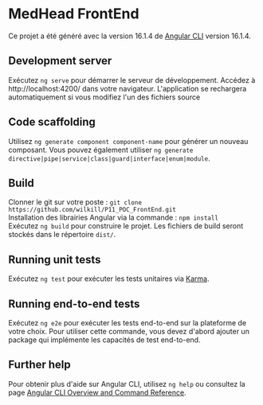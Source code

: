 # MedHead FrontEnd

Ce projet a été généré avec la version 16.1.4 de  [Angular CLI](https://github.com/angular/angular-cli) version 16.1.4.

## Development server

Exécutez `ng serve` pour démarrer le serveur de développement. Accédez à http://localhost:4200/ dans votre navigateur. L'application se rechargera automatiquement si vous modifiez l'un des fichiers source

## Code scaffolding

Utilisez `ng generate component component-name` pour générer un nouveau composant. Vous pouvez également utiliser `ng generate directive|pipe|service|class|guard|interface|enum|module`.

## Build
Clonner le git sur votre poste : `git clone https://github.com/wilkill/P11_POC_FrontEnd.git`\
Installation des librairies Angular via la commande : `npm install`\
Exécutez `ng build` pour construire le projet. Les fichiers de build seront stockés dans le répertoire `dist/`.

## Running unit tests

Exécutez `ng test`  pour exécuter les tests unitaires via [Karma](https://karma-runner.github.io).

## Running end-to-end tests

Exécutez `ng e2e` pour exécuter les tests end-to-end sur la plateforme de votre choix. Pour utiliser cette commande, vous devez d'abord ajouter un package qui implémente les capacités de test end-to-end.

## Further help

Pour obtenir plus d'aide sur Angular CLI, utilisez  `ng help` ou consultez la page [Angular CLI Overview and Command Reference](https://angular.io/cli).
